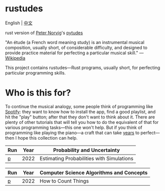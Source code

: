 # rustudes
English | [中文](https://github.com/Qasak/rustudes/blob/main/README_CN.md)


rust version of [Peter Norvig](https://norvig.com/)'s [pytudes](https://github.com/norvig/pytudes)


"An étude (a French word meaning study) is an instrumental musical composition, usually short, of considerable difficulty, and designed to provide practice material for perfecting a particular musical skill." — [Wikipedia](https://en.wikipedia.org/wiki/%C3%89tude)



This project contains rustudes—Rust programs, usually short, for perfecting particular programming skills.

# Who is this for?
To continue the musical analogy, some people think of programming like [Spotify](http://spotify.com/): they want to know how to install the app, find a good playlist, and hit the "play" button; after that they don't want to think about it. There are plenty of other tutorials that will tell you how to do the equivalent of that for various programming tasks—this one won't help. But if you think of programming like playing the piano—a craft that can take [years](https://norvig.com/21-days.html) to perfect—then I hope this collection can help.


| Run                              | Year |Probability and Uncertainty|
|----------------------------------|------|---|
| [p](https://play.rust-lang.org/) | 2022 |Estimating Probabilities with Simulations|


| Run                              | Year |Computer Science Algorithms and Concepts|
|----------------------------------|------|---|
| [p](https://play.rust-lang.org/) | 2022 |How to Count Things|
